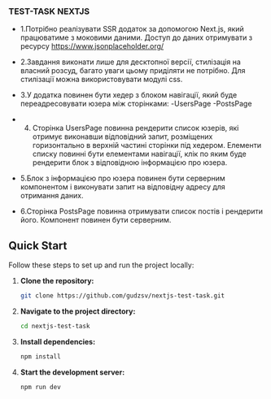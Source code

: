 ### TEST-TASK NEXTJS

- 1.Потрібно реалізувати SSR додаток за допомогою Next.js, який працюватиме з моковими даними.
Доступ до даних отримувати з ресурсу https://www.jsonplaceholder.org/

- 2.Завдання виконати лише для десктопної версії, стилізація на власний розсуд, багато уваги цьому приділяти не потрібно.
Для стилізації можна використовувати модулі css.

- 3.У додатка повинен бути хедер з блоком навігації, який буде переадресовувати юзера між сторінками:
 -UsersPage
 -PostsPage

- 4. Сторінка UsersPage повинна рендерити список юзерів, які отримує виконавши відповідний запит, розміщених горизонтально в верхній частині сторінки під хедером.
Елементи списку повинні бути елементами навігації, клік по яким буде рендерити блок з відповідною інформацією про юзера.

- 5.Блок з інформацією про юзера повинен бути серверним компонентом і виконувати запит на відповідну адресу для отримання даних.

- 6.Сторінка PostsPage повинна отримувати список постів і рендерити його.
Компонент повинен бути серверним.

##  Quick Start

Follow these steps to set up and run the project locally:

1. **Clone the repository:**
   ```bash
   git clone https://github.com/gudzsv/nextjs-test-task.git
   ```

2. **Navigate to the project directory:**
   ```bash
   cd nextjs-test-task
   ```

3. **Install dependencies:**
   ```bash
   npm install
   ```

4. **Start the development server:**
   ```bash
   npm run dev
   ```

